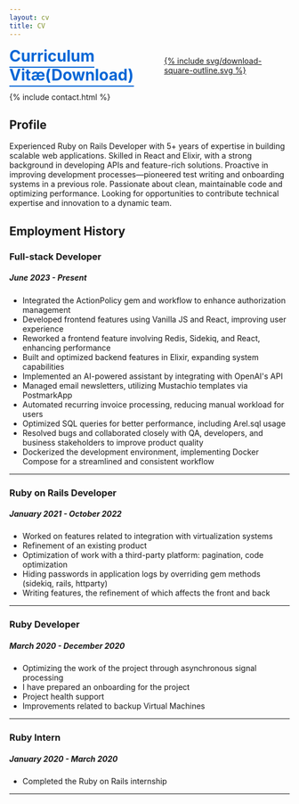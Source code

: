 ```yaml
---
layout: cv
title: CV
---
```


<div style="display: flex; align-items: center; gap: 10px;">
  <h1 style="margin: 0;"><a href="{{ site.baseurl }}/assets/files/Gorshkov_Denis_Fullstack_Developer_CV.pdf" style="color: #0366d6; text-decoration: none; border-bottom: 2px solid #0366d6; padding-bottom: 2px;">Curriculum Vitæ(Download)</a></h1>
  <a href="{{ site.baseurl }}/assets/files/Gorshkov_Denis_Fullstack_Developer_CV.pdf" download><span class="li-icon">{% include svg/download-square-outline.svg %}</span></a>
</div>

{% include contact.html %}

## Profile

Experienced Ruby on Rails Developer with 5+ years of expertise in building scalable web applications. Skilled in React and Elixir, with a strong background in developing APIs and feature-rich solutions. Proactive in improving development processes—pioneered test writing and onboarding systems in a previous role. Passionate about clean, maintainable code and optimizing performance. Looking for opportunities to contribute technical expertise and innovation to a dynamic team.

## Employment History

### Full-stack Developer
##### _June 2023 - Present_

* Integrated the ActionPolicy gem and workflow to enhance authorization management
* Developed frontend features using Vanilla JS and React, improving user experience
* Reworked a frontend feature involving Redis, Sidekiq, and React, enhancing performance
* Built and optimized backend features in Elixir, expanding system capabilities
* Implemented an AI-powered assistant by integrating with OpenAI's API
* Managed email newsletters, utilizing Mustachio templates via PostmarkApp
* Automated recurring invoice processing, reducing manual workload for users
* Optimized SQL queries for better performance, including Arel.sql usage
* Resolved bugs and collaborated closely with QA, developers, and business stakeholders to improve product quality
* Dockerized the development environment, implementing Docker Compose for a streamlined and consistent workflow

***

### Ruby on Rails Developer
##### _January 2021 - October 2022_

* Worked on features related to integration with virtualization systems
* Refinement of an existing product
* Optimization of work with a third-party platform: pagination, code optimization
* Hiding passwords in application logs by overriding gem methods (sidekiq, rails, httparty)
* Writing features, the refinement of which affects the front and back

***

### Ruby Developer
##### _March 2020 - December 2020_
* Optimizing the work of the project through asynchronous signal processing
* I have prepared an onboarding for the project
* Project health support
* Improvements related to backup Virtual Machines

***

### Ruby Intern
##### _January 2020 - March 2020_
* Completed the Ruby on Rails internship

***
